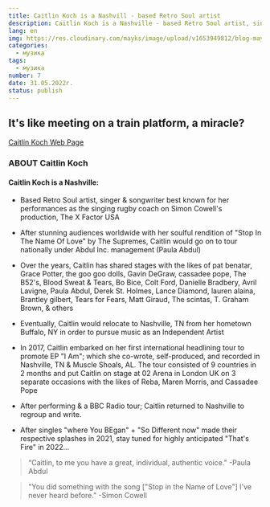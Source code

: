 ```yaml
---
title: Caitlin Koch is a Nashvill - based Retro Soul artist
description: Caitlin Koch is a Nashville - based Retro Soul artist, singer & songwriter best known for her performances as the singing rugby coach on Simon Cowell's production, The X Factor USA
lang: en
img: https://res.cloudinary.com/mayks/image/upload/v1653949812/blog-mayks/posts/caitlin-koch/catlin-face_lxfxf7.webp
categories:
  - музика
tags:
  - музика
number: 7
date: 31.05.2022г.
status: publish
---
```

## It's like meeting on a train platform, a miracle?


[Caitlin Koch Web Page](https://caitlinkoch.com)

### ABOUT Caitlin Koch
<div class="video">
  <video-player src="https://www.youtube.com/embed/DDqk0PBv0ok" title="Caitlin Koch - Creep | Radiohead (Cover)"/>
</div>

#### Caitlin Koch is a Nashville:
- Based Retro Soul artist, singer & songwriter best known for her performances as the singing rugby coach on Simon Cowell's production, The X Factor USA


- After stunning audiences worldwide with her soulful rendition of "Stop In The Name Of Love" by The Supremes, Caitlin would go on to tour nationally under Abdul Inc. management (Paula Abdul)

- Over the years, Caitlin has shared stages with the likes of pat benatar, Grace Potter, the goo goo dolls, Gavin DeGraw, cassadee pope, The B52's, Blood Sweat & Tears, Bo Bice, Colt Ford, Danielle Bradbery, Avril Lavigne, Paula Abdul, Derek St. Holmes, Lance Diamond, lauren alaina, Brantley gilbert, Tears for Fears, Matt Giraud, The scintas, T. Graham Brown, & others

- Eventually, Caitlin would relocate to Nashville, TN from her hometown Buffalo, NY in order to pursue music as an Independent Artist

- In 2017, Caitlin embarked on her first international headlining tour to promote EP "I Am"; which she co-wrote, self-produced, and recorded in Nashville, TN & Muscle Shoals, AL. The tour consisted of 9 countries in 2 months and put Caitlin on stage at 02 Arena in London UK on 3 separate occasions with the likes of Reba, Maren Morris, and Cassadee Pope

- After performing & a BBC Radio tour; Caitlin returned to Nashville to regroup and write.

- After singles "where You BEgan" + "So Different now" made their respective splashes in 2021, stay tuned for highly anticipated "That's Fire" in 2022...  

> “Caitlin, to me you have a great, individual, authentic voice."
> -Paula Abdul  

> "You did something with the song ["Stop in the Name of Love"] I've never heard before."
> -Simon Cowell


